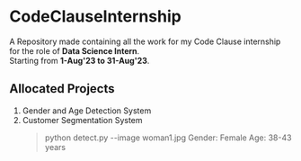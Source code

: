 # CodeClauseInternship
A Repository made containing all the work for my Code Clause internship for the role of <b>Data Science Intern</b>.<br>
Starting from <b>1-Aug'23 to 31-Aug'23</b>.<br>


<h2>Allocated Projects</h2>
<ol>
  <li>Gender and Age Detection System</li>
  <li>Customer Segmentation System</li>

 >python detect.py --image woman1.jpg
    Gender: Female
    Age: 38-43 years
</ol>
